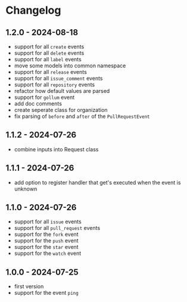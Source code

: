 # Changelog

## 1.2.0 - 2024-08-18

- support for all `create` events
- support for all `delete` events
- support for all `label` events
- move some models into common namespace
- support for all `release` events
- support for all `issue_comment` events
- support for all `repository` events
- refactor how default values are parsed
- support for `gollum` event
- add doc comments
- create seperate class for organization
- fix parsing of `before` and `after` of the `PullRequestEvent`

## 1.1.2 - 2024-07-26

- combine inputs into Request class

## 1.1.1 - 2024-07-26

- add option to register handler that get's executed when the event is unknown

## 1.1.0 - 2024-07-26

- support for all `issue` events
- support for all `pull_request` events
- support for the `fork` event
- support for the `push` event
- support for the `star` event
- support for the `watch` event

## 1.0.0 - 2024-07-25

- first version
- support for the event `ping`
